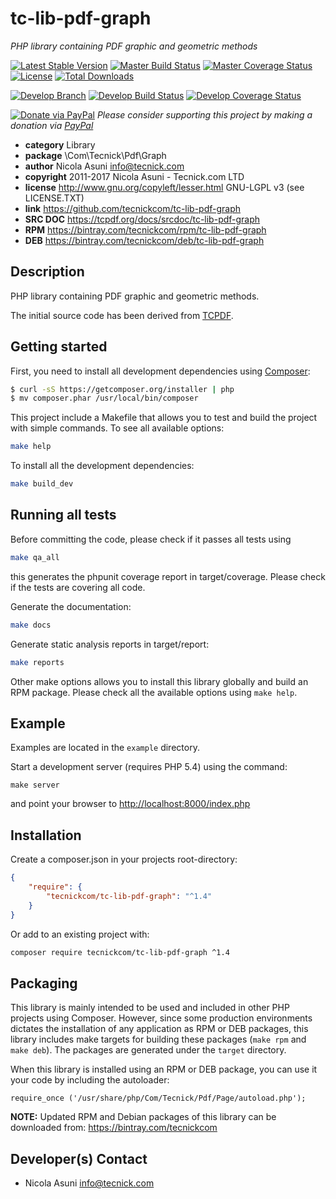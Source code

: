 # tc-lib-pdf-graph
*PHP library containing PDF graphic and geometric methods*

[![Latest Stable Version](https://poser.pugx.org/tecnickcom/tc-lib-pdf-graph/version)](https://packagist.org/packages/tecnickcom/tc-lib-pdf-graph)
[![Master Build Status](https://secure.travis-ci.org/tecnickcom/tc-lib-pdf-graph.png?branch=master)](https://travis-ci.org/tecnickcom/tc-lib-pdf-graph?branch=master)
[![Master Coverage Status](https://coveralls.io/repos/tecnickcom/tc-lib-pdf-graph/badge.svg?branch=master&service=github)](https://coveralls.io/github/tecnickcom/tc-lib-pdf-graph?branch=master)
[![License](https://poser.pugx.org/tecnickcom/tc-lib-pdf-graph/license)](https://packagist.org/packages/tecnickcom/tc-lib-pdf-graph)
[![Total Downloads](https://poser.pugx.org/tecnickcom/tc-lib-pdf-graph/downloads)](https://packagist.org/packages/tecnickcom/tc-lib-pdf-graph)

[![Develop Branch](https://img.shields.io/badge/-develop:-gray.svg)](https://github.com/tecnickcom/tc-lib-pdf-graph/tree/develop)
[![Develop Build Status](https://secure.travis-ci.org/tecnickcom/tc-lib-pdf-graph.png?branch=develop)](https://travis-ci.org/tecnickcom/tc-lib-pdf-graph?branch=develop)
[![Develop Coverage Status](https://coveralls.io/repos/tecnickcom/tc-lib-pdf-graph/badge.svg?branch=develop&service=github)](https://coveralls.io/github/tecnickcom/tc-lib-pdf-graph?branch=develop)

[![Donate via PayPal](https://img.shields.io/badge/donate-paypal-87ceeb.svg)](https://www.paypal.com/cgi-bin/webscr?cmd=_donations&currency_code=GBP&business=paypal@tecnick.com&item_name=donation%20for%20tc-lib-pdf-graph%20project)
*Please consider supporting this project by making a donation via [PayPal](https://www.paypal.com/cgi-bin/webscr?cmd=_donations&currency_code=GBP&business=paypal@tecnick.com&item_name=donation%20for%20tc-lib-pdf-graph%20project)*

* **category**    Library
* **package**     \Com\Tecnick\Pdf\Graph
* **author**      Nicola Asuni <info@tecnick.com>
* **copyright**   2011-2017 Nicola Asuni - Tecnick.com LTD
* **license**     http://www.gnu.org/copyleft/lesser.html GNU-LGPL v3 (see LICENSE.TXT)
* **link**        https://github.com/tecnickcom/tc-lib-pdf-graph
* **SRC DOC**     https://tcpdf.org/docs/srcdoc/tc-lib-pdf-graph
* **RPM**         https://bintray.com/tecnickcom/rpm/tc-lib-pdf-graph
* **DEB**         https://bintray.com/tecnickcom/deb/tc-lib-pdf-graph

## Description

PHP library containing PDF graphic and geometric methods.

The initial source code has been derived from [TCPDF](<http://www.tcpdf.org>).


## Getting started

First, you need to install all development dependencies using [Composer](https://getcomposer.org/):

```bash
$ curl -sS https://getcomposer.org/installer | php
$ mv composer.phar /usr/local/bin/composer
```

This project include a Makefile that allows you to test and build the project with simple commands.
To see all available options:

```bash
make help
```

To install all the development dependencies:

```bash
make build_dev
```

## Running all tests

Before committing the code, please check if it passes all tests using

```bash
make qa_all
```
this generates the phpunit coverage report in target/coverage.
Please check if the tests are covering all code.

Generate the documentation:

```bash
make docs
```

Generate static analysis reports in target/report:

```bash
make reports
```

Other make options allows you to install this library globally and build an RPM package.
Please check all the available options using `make help`.


## Example

Examples are located in the `example` directory.

Start a development server (requires PHP 5.4) using the command:

```
make server
```

and point your browser to <http://localhost:8000/index.php>


## Installation

Create a composer.json in your projects root-directory:

```json
{
    "require": {
        "tecnickcom/tc-lib-pdf-graph": "^1.4"
    }
}
```

Or add to an existing project with: 

```bash
composer require tecnickcom/tc-lib-pdf-graph ^1.4
```


## Packaging

This library is mainly intended to be used and included in other PHP projects using Composer.
However, since some production environments dictates the installation of any application as RPM or DEB packages,
this library includes make targets for building these packages (`make rpm` and `make deb`).
The packages are generated under the `target` directory.

When this library is installed using an RPM or DEB package, you can use it your code by including the autoloader:
```
require_once ('/usr/share/php/Com/Tecnick/Pdf/Page/autoload.php');
```

**NOTE:** Updated RPM and Debian packages of this library can be downloaded from: https://bintray.com/tecnickcom



## Developer(s) Contact

* Nicola Asuni <info@tecnick.com>
